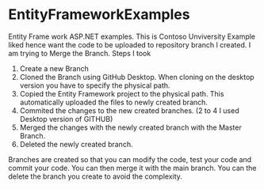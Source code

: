 # EntityFrameworkExamples
Entity Frame work ASP.NET examples.
This is Contoso Unviversity Example liked hence want the code to be uploaded to repository branch I created.
I am trying to Merge the Branch. 
Steps I took 
1) Create a new Branch
2) Cloned the Branch using GitHub Desktop. When cloning on the desktop version you have to specify the physical path.
3) Copied the Entity Framework project to the physical path. This automatically uploaded the files to newly created branch.
4) Commited the changes to the new created branches. (2 to 4 I used Desktop version of GITHUB)
5) Merged the changes with the newly created branch with the Master Branch.
6) Deleted the newly created branch.

Branches are created so that you can modify the code, test your code and commit your code.
You can then merge it with the main branch. You can the delete the branch you create to avoid the complexity.
